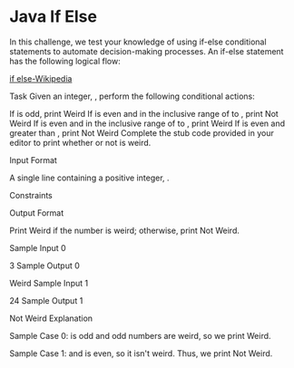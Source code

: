 # Java If Else

In this challenge, we test your knowledge of using if-else conditional statements to automate decision-making processes. An if-else statement has the following logical flow:


[if else-Wikipedia](https://en.wikipedia.org/wiki/Conditional_%28computer_programming%29)

Task
Given an integer, , perform the following conditional actions:

If  is odd, print Weird
If  is even and in the inclusive range of  to , print Not Weird
If  is even and in the inclusive range of  to , print Weird
If  is even and greater than , print Not Weird
Complete the stub code provided in your editor to print whether or not  is weird.

Input Format

A single line containing a positive integer, .

Constraints

Output Format

Print Weird if the number is weird; otherwise, print Not Weird.

Sample Input 0

3
Sample Output 0

Weird
Sample Input 1

24
Sample Output 1

Not Weird
Explanation

Sample Case 0: 
 is odd and odd numbers are weird, so we print Weird.

Sample Case 1: 
 and  is even, so it isn't weird. Thus, we print Not Weird.